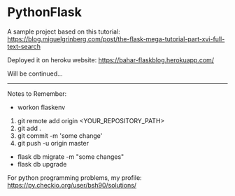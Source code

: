 # PythonFlask

A sample project based on this tutorial: https://blog.miguelgrinberg.com/post/the-flask-mega-tutorial-part-xvi-full-text-search 

Deployed it on heroku website: https://bahar-flaskblog.herokuapp.com/

Will be continued...
- - - -
Notes to Remember: 

* workon flaskenv

1. git remote add origin <YOUR_REPOSITORY_PATH>
2. git add .
3. git commit -m 'some change'
4. git push -u origin master

* flask db migrate -m "some changes"
* flask db upgrade


For python programming problems, my profile: https://py.checkio.org/user/bsh90/solutions/
